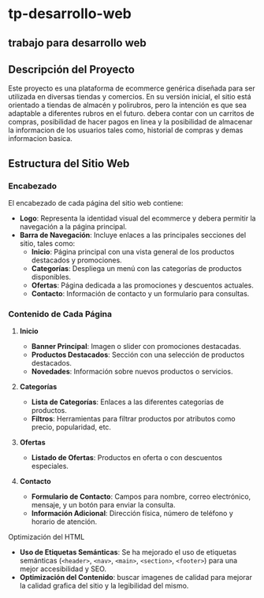 # tp-desarrollo-web
trabajo para desarrollo web
---

## Descripción del Proyecto ##

Este proyecto es una plataforma de ecommerce genérica diseñada para ser utilizada en diversas tiendas y comercios. En su versión inicial, el sitio está orientado a tiendas de almacén y polirubros, pero la intención es que sea adaptable a diferentes rubros en el futuro.
debera contar con un carritos de compras, posibilidad de hacer pagos en linea y la posibilidad de almacenar la informacion de los usuarios tales como, historial de compras y demas informacion basica.
## Estructura del Sitio Web

### Encabezado

El encabezado de cada página del sitio web contiene:

- **Logo**: Representa la identidad visual del ecommerce y debera permitir la navegación a la página principal.
- **Barra de Navegación**: Incluye enlaces a las principales secciones del sitio, tales como:
  - **Inicio**: Página principal con una vista general de los productos destacados y promociones.
  - **Categorías**: Despliega un menú con las categorías de productos disponibles.
  - **Ofertas**: Página dedicada a las promociones y descuentos actuales.
  - **Contacto**: Información de contacto y un formulario para consultas.

### Contenido de Cada Página

1. **Inicio**
   - **Banner Principal**: Imagen o slider con promociones destacadas.
   - **Productos Destacados**: Sección con una selección de productos destacados.
   - **Novedades**: Información sobre nuevos productos o servicios.

2. **Categorías**
   - **Lista de Categorías**: Enlaces a las diferentes categorías de productos.
   - **Filtros**: Herramientas para filtrar productos por atributos como precio, popularidad, etc.

3. **Ofertas**
   - **Listado de Ofertas**: Productos en oferta o con descuentos especiales.

4. **Contacto**
   - **Formulario de Contacto**: Campos para nombre, correo electrónico, mensaje, y un botón para enviar la consulta.
   - **Información Adicional**: Dirección física, número de teléfono y horario de atención.

 Optimización del HTML

- **Uso de Etiquetas Semánticas**: Se ha mejorado el uso de etiquetas semánticas (`<header>`, `<nav>`, `<main>`, `<section>`, `<footer>`) para una mejor accesibilidad y SEO.
- **Optimización del Contenido**: buscar imagenes de calidad para mejorar la calidad grafica del sitio y la legibilidad del mismo.





















